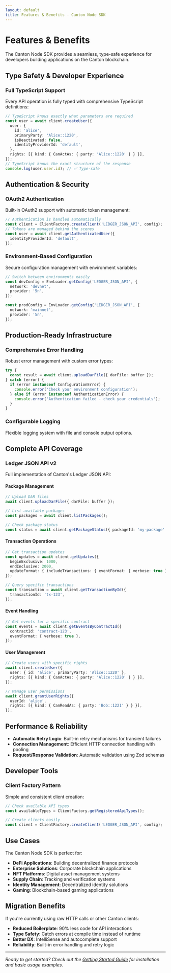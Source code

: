 ```yaml
---
layout: default
title: Features & Benefits - Canton Node SDK
---
```


# Features & Benefits

The Canton Node SDK provides a seamless, type-safe experience for developers building applications on the Canton blockchain.

## Type Safety & Developer Experience

### Full TypeScript Support

Every API operation is fully typed with comprehensive TypeScript definitions:

```typescript
// TypeScript knows exactly what parameters are required
const user = await client.createUser({
  user: {
    id: 'alice',
    primaryParty: 'Alice::1220',
    isDeactivated: false,
    identityProviderId: 'default',
  },
  rights: [{ kind: { CanActAs: { party: 'Alice::1220' } } }],
});
// TypeScript knows the exact structure of the response
console.log(user.user.id); // ✅ Type-safe
```

## Authentication & Security

### OAuth2 Authentication

Built-in OAuth2 support with automatic token management:

```typescript
// Authentication is handled automatically
const client = ClientFactory.createClient('LEDGER_JSON_API', config);
// Tokens are managed behind the scenes
const user = await client.getAuthenticatedUser({
  identityProviderId: 'default',
});
```

### Environment-Based Configuration

Secure configuration management with environment variables:

```typescript
// Switch between environments easily
const devConfig = EnvLoader.getConfig('LEDGER_JSON_API', {
  network: 'devnet',
  provider: '5n',
});

const prodConfig = EnvLoader.getConfig('LEDGER_JSON_API', {
  network: 'mainnet',
  provider: '5n',
});
```

## Production-Ready Infrastructure

### Comprehensive Error Handling

Robust error management with custom error types:

```typescript
try {
  const result = await client.uploadDarFile({ darFile: buffer });
} catch (error) {
  if (error instanceof ConfigurationError) {
    console.error('Check your environment configuration');
  } else if (error instanceof AuthenticationError) {
    console.error('Authentication failed - check your credentials');
  }
}
```

### Configurable Logging

Flexible logging system with file and console output options.

## Complete API Coverage

### Ledger JSON API v2

Full implementation of Canton's Ledger JSON API:

#### Package Management

```typescript
// Upload DAR files
await client.uploadDarFile({ darFile: buffer });

// List available packages
const packages = await client.listPackages();

// Check package status
const status = await client.getPackageStatus({ packageId: 'my-package' });
```

#### Transaction Operations

```typescript
// Get transaction updates
const updates = await client.getUpdates({
  beginExclusive: 1000,
  endInclusive: 2000,
  updateFormat: { includeTransactions: { eventFormat: { verbose: true } } },
});

// Query specific transactions
const transaction = await client.getTransactionById({
  transactionId: 'tx-123',
});
```

#### Event Handling

```typescript
// Get events for a specific contract
const events = await client.getEventsByContractId({
  contractId: 'contract-123',
  eventFormat: { verbose: true },
});
```

#### User Management

```typescript
// Create users with specific rights
await client.createUser({
  user: { id: 'alice', primaryParty: 'Alice::1220' },
  rights: [{ kind: { CanActAs: { party: 'Alice::1220' } } }],
});

// Manage user permissions
await client.grantUserRights({
  userId: 'alice',
  rights: [{ kind: { CanReadAs: { party: 'Bob::1221' } } }],
});
```

## Performance & Reliability

- **Automatic Retry Logic**: Built-in retry mechanisms for transient failures
- **Connection Management**: Efficient HTTP connection handling with pooling
- **Request/Response Validation**: Automatic validation using Zod schemas

## Developer Tools

### Client Factory Pattern

Simple and consistent client creation:

```typescript
// Check available API types
const availableTypes = ClientFactory.getRegisteredApiTypes();

// Create clients easily
const client = ClientFactory.createClient('LEDGER_JSON_API', config);
```

## Use Cases

The Canton Node SDK is perfect for:

- **DeFi Applications**: Building decentralized finance protocols
- **Enterprise Solutions**: Corporate blockchain applications
- **NFT Platforms**: Digital asset management systems
- **Supply Chain**: Tracking and verification systems
- **Identity Management**: Decentralized identity solutions
- **Gaming**: Blockchain-based gaming applications

## Migration Benefits

If you're currently using raw HTTP calls or other Canton clients:

- **Reduced Boilerplate**: 90% less code for API interactions
- **Type Safety**: Catch errors at compile time instead of runtime
- **Better DX**: IntelliSense and autocomplete support
- **Reliability**: Built-in error handling and retry logic

---

_Ready to get started? Check out the [Getting Started Guide](/getting-started/) for installation and basic usage examples._
